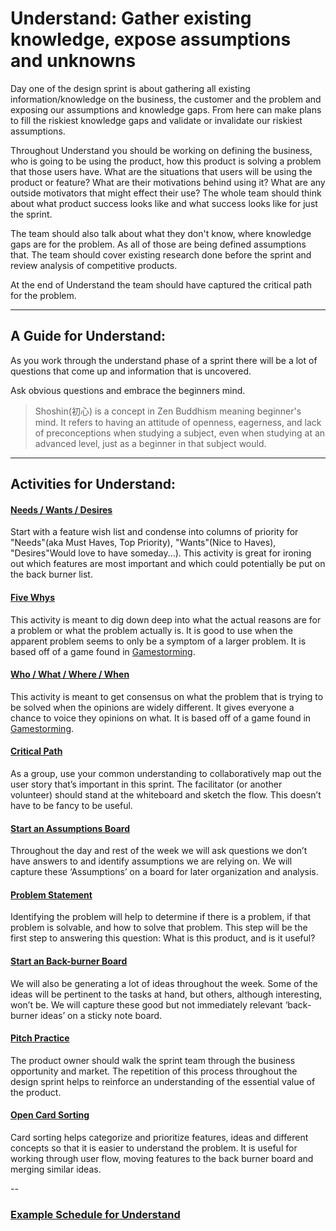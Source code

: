 # Understand: Gather existing knowledge, expose assumptions and unknowns

Day one of the design sprint is about gathering all existing
information/knowledge on the business, the customer and the problem and exposing
our assumptions and knowledge gaps. From here can make plans to fill the
riskiest knowledge gaps and validate or invalidate our riskiest assumptions.

Throughout Understand you should be working on defining the business, who is
going to be using the product, how this product is solving a problem that those
users have. What are the situations that users will be using the product or
feature? What are their motivations behind using it? What are any outside
motivators that might effect their use? The whole team should think about what
product success looks like and what success looks like for just the sprint.

The team should also talk about what they don't know, where knowledge gaps are
for the problem. As all of those are being defined assumptions that. The team
should cover existing research done before the sprint and review analysis of
competitive products.

At the end of Understand the team should have captured the critical path for the
problem.

---

## A Guide for Understand:

As you work through the understand phase of a sprint there will be a lot of
questions that come up and information that is uncovered.

Ask obvious questions and embrace the beginners mind.

> Shoshin(初心) is a concept in Zen Buddhism meaning beginner's mind. It refers
> to having an attitude of openness, eagerness, and lack of preconceptions when
> studying a subject, even when studying at an advanced level, just as a
> beginner in that subject would.

---

## Activities for Understand:

#### [Needs / Wants / Desires](https://github.com/thoughtbot/design-sprint/blob/master/Exercises/needs-wants-desires.md)

Start with a feature wish list and condense into columns of priority for
"Needs"(aka Must Haves, Top Priority), "Wants"(Nice to Haves), "Desires"Would
love to have someday...). This activity is great for ironing out which features
are most important and which could potentially be put on the back burner list.

#### [Five Whys](https://github.com/thoughtbot/design-sprint/blob/master/Exercises/five-whys.md)

This activity is meant to dig down deep into what the actual reasons are for a
problem or what the problem actually is. It is good to use when the apparent
problem seems to only be a symptom of a larger problem. It is based off of a
game found in
[Gamestorming](http://www.gamestorming.com/games-for-problem-solving/the-5-whys/).

#### [Who / What / Where / When](https://github.com/thoughtbot/design-sprint/blob/master/Exercises/who-what-when-where.md)

This activity is meant to get consensus on what the problem that is trying to be
solved when the opinions are widely different. It gives everyone a chance to
voice they opinions on what. It is based off of a game found in
[Gamestorming](http://www.gamestorming.com/games-for-any-meeting/help-me-understand/).

#### [Critical Path](https://github.com/thoughtbot/design-sprint/blob/master/Exercises/critical-path.md)

As a group, use your common understanding to collaboratively map out the user
story that’s important in this sprint. The facilitator (or another volunteer)
should stand at the whiteboard and sketch the flow. This doesn’t have to be
fancy to be useful.

#### [Start an Assumptions Board](https://github.com/thoughtbot/design-sprint/blob/master/Exercises/assumptions.md)

Throughout the day and rest of the week we will ask questions we don’t have
answers to and identify assumptions we are relying on. We will capture these
‘Assumptions’ on a board for later organization and analysis.

#### [Problem Statement](https://github.com/thoughtbot/design-sprint/blob/master/Exercises/problem-statement.md)

Identifying the problem will help to determine if there is a problem, if that
problem is solvable, and how to solve that problem. This step will be the first
step to answering this question: What is this product, and is it useful?

#### [Start an Back-burner Board](https://github.com/thoughtbot/design-sprint/blob/master/Exercises/back-burner.md)

We will also be generating a lot of ideas throughout the week. Some of the ideas
will be pertinent to the tasks at hand, but others, although interesting, won’t
be. We will capture these good but not immediately relevant ‘back-burner ideas’
on a sticky note board.

#### [Pitch Practice](https://github.com/thoughtbot/design-sprint/blob/master/Exercises/pitch-practice.md)

The product owner should walk the sprint team through the business opportunity
and market. The repetition of this process throughout the design sprint helps to
reinforce an understanding of the essential value of the product.

#### [Open Card Sorting](https://github.com/thoughtbot/design-sprint/blob/master/Exercises/card-sorting.md)

Card sorting helps categorize and prioritize features, ideas and different concepts so that it is easier to understand the problem. It is useful for working through user flow, moving features to the back burner board and merging similar ideas.

--

### [Example Schedule for Understand](schedules/1-understand.md)
